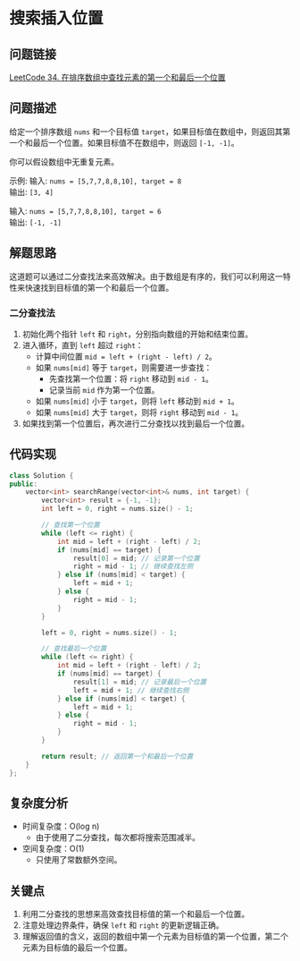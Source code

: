 # 搜索插入位置

## 问题链接
[LeetCode 34. 在排序数组中查找元素的第一个和最后一个位置](https://leetcode.com/problems/find-first-and-last-position-of-element-in-sorted-array/)

## 问题描述
给定一个排序数组 `nums` 和一个目标值 `target`，如果目标值在数组中，则返回其第一个和最后一个位置。如果目标值不在数组中，则返回 `[-1, -1]`。

你可以假设数组中无重复元素。

示例:
输入: `nums = [5,7,7,8,8,10], target = 8`  
输出: `[3, 4]`

输入: `nums = [5,7,7,8,8,10], target = 6`  
输出: `[-1, -1]`

## 解题思路
这道题可以通过二分查找法来高效解决。由于数组是有序的，我们可以利用这一特性来快速找到目标值的第一个和最后一个位置。

### 二分查找法
1. 初始化两个指针 `left` 和 `right`，分别指向数组的开始和结束位置。
2. 进入循环，直到 `left` 超过 `right`：
   - 计算中间位置 `mid = left + (right - left) / 2`。
   - 如果 `nums[mid]` 等于 `target`，则需要进一步查找：
     - 先查找第一个位置：将 `right` 移动到 `mid - 1`。
     - 记录当前 `mid` 作为第一个位置。
   - 如果 `nums[mid]` 小于 `target`，则将 `left` 移动到 `mid + 1`。
   - 如果 `nums[mid]` 大于 `target`，则将 `right` 移动到 `mid - 1`。
3. 如果找到第一个位置后，再次进行二分查找以找到最后一个位置。

## 代码实现
```cpp
class Solution {
public:
    vector<int> searchRange(vector<int>& nums, int target) {
        vector<int> result = {-1, -1};
        int left = 0, right = nums.size() - 1;

        // 查找第一个位置
        while (left <= right) {
            int mid = left + (right - left) / 2;
            if (nums[mid] == target) {
                result[0] = mid; // 记录第一个位置
                right = mid - 1; // 继续查找左侧
            } else if (nums[mid] < target) {
                left = mid + 1;
            } else {
                right = mid - 1;
            }
        }

        left = 0, right = nums.size() - 1;

        // 查找最后一个位置
        while (left <= right) {
            int mid = left + (right - left) / 2;
            if (nums[mid] == target) {
                result[1] = mid; // 记录最后一个位置
                left = mid + 1; // 继续查找右侧
            } else if (nums[mid] < target) {
                left = mid + 1;
            } else {
                right = mid - 1;
            }
        }

        return result; // 返回第一个和最后一个位置
    }
};
```

## 复杂度分析
- 时间复杂度：O(log n)
  - 由于使用了二分查找，每次都将搜索范围减半。
- 空间复杂度：O(1)
  - 只使用了常数额外空间。

## 关键点
1. 利用二分查找的思想来高效查找目标值的第一个和最后一个位置。
2. 注意处理边界条件，确保 `left` 和 `right` 的更新逻辑正确。
3. 理解返回值的含义，返回的数组中第一个元素为目标值的第一个位置，第二个元素为目标值的最后一个位置。
